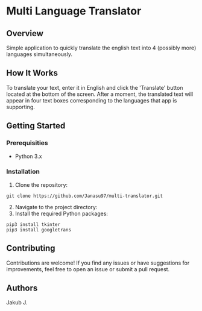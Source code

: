 # Multi Language Translator

## Overview

Simple application to quickly translate the english text into 4 (possibly more)
languages simultaneously.

## How It Works

To translate your text, enter it in English and click the 'Translate' button located at the
bottom of the screen. After a moment, the translated text will appear in four text boxes corresponding to the languages that app is supporting.

## Getting Started

### Prerequisities

* Python 3.x

### Installation

1. Clone the repository:
```
git clone https://github.com/Janasu97/multi-translator.git
```
2. Navigate to the project directory:
3. Install the required Python packages:

```
pip3 install tkinter
pip3 install googletrans
```


## Contributing

Contributions are welcome! If you find any issues or have 
suggestions for improvements, feel free to open an issue or submit a pull request.

## Authors

Jakub J.
